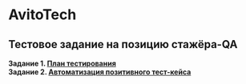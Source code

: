 # AvitoTech
## Тестовое задание на позицию стажёра-QA
**Задание 1. [План тестирования](https://github.com/Innstenar/start.avito/blob/main/qa_tasks/test_plan.md)**</br>
**Задание 2. [Автоматизация позитивного тест-кейса](https://github.com/Innstenar/start.avito/blob/main/qa_tasks/test_add_to_favorites.py)**
